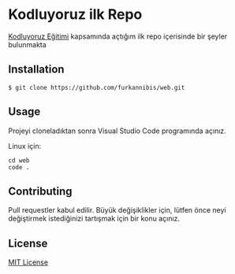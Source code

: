 # Kodluyoruz ilk Repo
[Kodluyoruz Eğitimi](https://www.kodluyoruz.org/) kapsamında açtığım ilk repo
içerisinde bir şeyler bulunmakta

## Installation
```
$ git clone https://github.com/furkannibis/web.git
```

## Usage
Projeyi cloneladıktan sonra Visual Studio Code programında açınız.

Linux için:
```
cd web
code .
```
## Contributing
Pull requestler kabul edilir. Büyük değişiklikler için, lütfen önce neyi değiştirmek istediğinizi tartışmak için bir konu açınız.
## License
[MIT License](https://choosealicense.com/licenses/mit/) 
